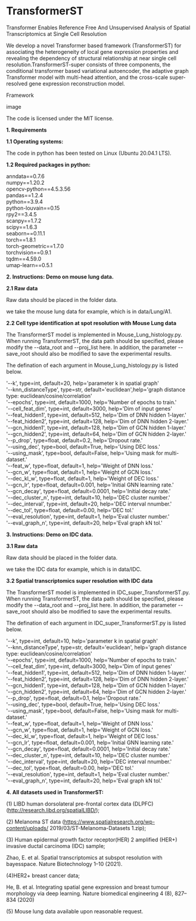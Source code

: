 # TransformerST
Transformer Enables Reference Free And Unsupervised Analysis of Spatial Transcriptomics at Single Cell Resolution

We develop a novel Transformer based framework (TransformerST) for associating the heterogeneity of local gene expression properties and revealing the dependency of structural relationship at near single cell resolution.TransformerST-super consists of three components, the conditional transformer based variational autoencoder, the adaptive graph Transformer model with multi-head attention, and the cross-scale super-resolved gene expression reconstruction model.

Framework

image

The code is licensed under the MIT license.

**1. Requirements**

**1.1 Operating systems:**

The code in python has been tested on Linux (Ubuntu 20.04.1 LTS).  

**1.2 Required packages in python:**

anndata==0.7.6   
numpy==1.20.2  
opencv-python==4.5.3.56  
pandas==1.2.4  
python==3.9.4  
python-louvain==0.15  
rpy2==3.4.5  
scanpy==1.7.2  
scipy==1.6.3  
seaborn==0.11.1  
torch==1.8.1  
torch-geometric==1.7.0  
torchvision==0.9.1  
tqdm==4.59.0  
umap-learn==0.5.1  

**2. Instructions: Demo on mouse lung data.**   
 
**2.1 Raw data**

Raw data should be placed in the folder data.

we take the mouse lung data for example, which is in data/Lung/A1. 


**2.2 Cell type identification at spot resolution with Mouse Lung data**

The TransformerST model is implemented in Mouse_Lung_histology.py. When running TransformerST, the data path should be specified, please modify the --data_root  and --proj_list here. In addition, the parameter --save_root should also be modified to save the experimental results.

The defination of each argument in Mouse_Lung_histology.py is listed below.

'--k', type=int, default=20, help='parameter k in spatial graph'  
'--knn_distanceType', type=str, default='euclidean',help='graph distance type: euclidean/cosine/correlation'  
'--epochs', type=int, default=1000, help='Number of epochs to train.'  
'--cell_feat_dim', type=int, default=3000, help='Dim of input genes'  
'--feat_hidden1', type=int, default=512, help='Dim of DNN hidden 1-layer.'  
'--feat_hidden2', type=int, default=128, help='Dim of DNN hidden 2-layer.'  
'--gcn_hidden1', type=int, default=128, help='Dim of GCN hidden 1-layer.'  
'--gcn_hidden2', type=int, default=64, help='Dim of GCN hidden 2-layer.'  
'--p_drop', type=float, default=0.2, help='Dropout rate.'  
'--using_dec', type=bool, default=True, help='Using DEC loss.'  
'--using_mask', type=bool, default=False, help='Using mask for multi-dataset.'  
'--feat_w', type=float, default=1, help='Weight of DNN loss.'  
'--gcn_w', type=float, default=1, help='Weight of GCN loss.'  
'--dec_kl_w', type=float, default=1, help='Weight of DEC loss.'  
'--gcn_lr', type=float, default=0.001, help='Initial GNN learning rate.'  
'--gcn_decay', type=float, default=0.0001, help='Initial decay rate.'  
'--dec_cluster_n', type=int, default=10, help='DEC cluster number.'  
'--dec_interval', type=int, default=20, help='DEC interval nnumber.'  
'--dec_tol', type=float, default=0.00, help='DEC tol.'  
'--eval_resolution', type=int, default=1, help='Eval cluster number.'  
'--eval_graph_n', type=int, default=20, help='Eval graph kN tol.' 
  
**3. Instructions: Demo on IDC data.** 
 
**3.1 Raw data**

Raw data should be placed in the folder data.

we take the IDC data for example, which is in data/IDC. 


**3.2 Spatial transcriptomics super resolution with IDC data**

The TransformerST model is implemented in IDC_super_TransformerST.py. When running TransformerST, the data path should be specified, please modify the --data_root  and --proj_list here. In addition, the parameter --save_root should also be modified to save the experimental results.

The defination of each argument in IDC_super_TransformerST.py is listed below.

'--k', type=int, default=10, help='parameter k in spatial graph'  
'--knn_distanceType', type=str, default='euclidean', help='graph distance type: euclidean/cosine/correlation'  
'--epochs', type=int, default=1000, help='Number of epochs to train.'  
'--cell_feat_dim', type=int, default=3000, help='Dim of input genes'  
'--feat_hidden1', type=int, default=512, help='Dim of DNN hidden 1-layer.'  
'--feat_hidden2', type=int, default=128, help='Dim of DNN hidden 2-layer.'  
'--gcn_hidden1', type=int, default=128, help='Dim of GCN hidden 1-layer.'  
'--gcn_hidden2', type=int, default=64, help='Dim of GCN hidden 2-layer.'  
'--p_drop', type=float, default=0.1, help='Dropout rate.'  
'--using_dec', type=bool, default=True, help='Using DEC loss.'  
'--using_mask', type=bool, default=False, help='Using mask for multi-dataset.'  
'--feat_w', type=float, default=1, help='Weight of DNN loss.'  
'--gcn_w', type=float, default=1, help='Weight of GCN loss.'  
'--dec_kl_w', type=float, default=1, help='Weight of DEC loss.'  
'--gcn_lr', type=float, default=0.001, help='Initial GNN learning rate.'  
'--gcn_decay', type=float, default=0.0001, help='Initial decay rate.'  
'--dec_cluster_n', type=int, default=10, help='DEC cluster number.'  
'--dec_interval', type=int, default=20, help='DEC interval nnumber.'  
'--dec_tol', type=float, default=0.00, help='DEC tol.'  
'--eval_resolution', type=int, default=1, help='Eval cluster number.'  
'--eval_graph_n', type=int, default=20, help='Eval graph kN tol.'  

**4. All datasets used in TransformerST:**

(1) LIBD human dorsolateral pre-frontal cortex data (DLPFC) (http://research.libd.org/spatialLIBD/); 

(2) Melanoma ST data (https://www.spatialresearch.org/wp-content/uploads/
2019/03/ST-Melanoma-Datasets 1.zip); 

(3) Human epidermal growth factor
receptor(HER) 2 amplified (HER+) invasive ductal carcinoma (IDC) sample;

Zhao, E. et al. Spatial transcriptomics at subspot resolution with bayesspace. Nature Biotechnology 1–10 (2021).

(4)HER2+ breast cancer data;

He, B. et al. Integrating spatial gene expression and breast tumour morphology via deep learning. Nature biomedical engineering 4 (8), 827–834 (2020) 

(5) Mouse lung data available upon reasonable request.
